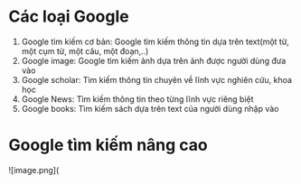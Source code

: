 # Các loại Google 
1. Google tìm kiếm cơ bản: 
   Google tìm kiếm thông tin dựa trên text(một từ, một cụm từ, một câu, một đoạn,..)
2. Google image:
  Google tìm kiếm ảnh dựa trên ảnh được người dùng đưa vào
3. Google scholar:
  Tìm kiếm thông tin chuyên về lĩnh vực nghiên cứu, khoa học
4. Google News: 
  Tìm kiếm thông tin theo từng lĩnh vực riêng biệt
5. Google books:
  Tìm kiếm sách dựa trên text của người dùng nhập vào

# Google tìm kiếm nâng cao
![image.png](
